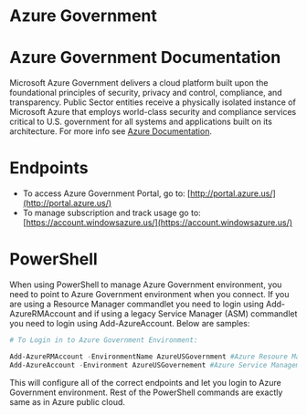 # Azure Government

# Azure Government Documentation

Microsoft Azure Government delivers a cloud platform built upon the foundational principles of security, privacy and control, compliance, and transparency. Public Sector entities receive a physically isolated instance of Microsoft Azure that employs world-class security and compliance services critical to U.S. government for all systems and applications built on its architecture. For more info see [Azure Documentation](https://docs.microsoft.com/en-us/azure/azure-government-overview?toc=%2fazure%2fazure-government%2ftoc.json).

# Endpoints
* To access Azure Government Portal, go to: [http://portal.azure.us/](http://portal.azure.us/)
* To manage subscription and track usage go to: [https://account.windowsazure.us/](https://account.windowsazure.us/)

# PowerShell 
When using PowerShell to manage Azure Government environment, you need to point to Azure Government environment when you connect. If you are using a Resource Manager commandlet you need to login using Add-AzureRMAccount and if using a legacy Service Manager (ASM) commandlet you need to login using Add-AzureAccount.  Below are samples:

```PowerShell
# To Login in to Azure Government Environment:

Add-AzureRMAccount -EnvironmentName AzureUSGovernment #Azure Resoure Manager
Add-AzureAccount -Environment AzureUSGovernement #Azure Service Management (classic)

```
This will configure all of the correct endpoints and let you login to Azure Government environment. Rest of the PowerShell commands are exactly same as in Azure public cloud. 
